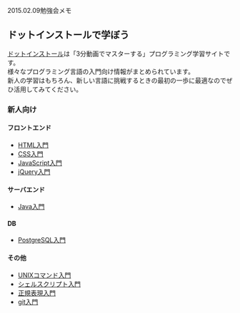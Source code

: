 2015.02.09勉強会メモ

## ドットインストールで学ぼう
[ドットインストール](http://dotinstall.com/)は「3分動画でマスターする」プログラミング学習サイトです。  
様々なプログラミング言語の入門向け情報がまとめられています。  
新人の学習はもちろん、新しい言語に挑戦するときの最初の一歩に最適なのでぜひ活用してみてください。

### 新人向け
#### フロントエンド
* [HTML入門](http://dotinstall.com/lessons/basic_html_v2)
* [CSS入門](http://dotinstall.com/lessons/basic_css_v2)
* [JavaScript入門](http://dotinstall.com/lessons/basic_javascript_v2)
* [jQuery入門](http://dotinstall.com/lessons/basic_jquery_v2)

#### サーバエンド
* [Java入門](http://dotinstall.com/lessons/basic_java)

#### DB
* [PostgreSQL入門](http://dotinstall.com/lessons/basic_postgresql)

#### その他
* [UNIXコマンド入門](http://dotinstall.com/lessons/basic_unix)
* [シェルスクリプト入門](http://dotinstall.com/lessons/basic_shellscript)
* [正規表現入門](http://dotinstall.com/lessons/basic_regexp)
* [git入門](http://dotinstall.com/lessons/basic_git)
